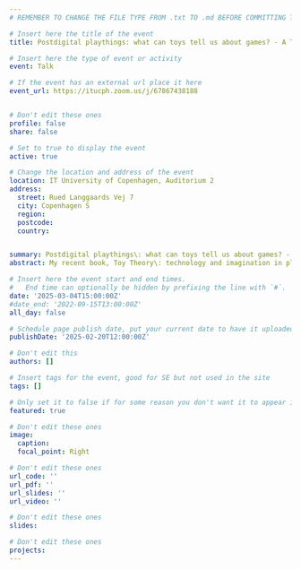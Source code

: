 ```yaml
---
# REMEMBER TO CHANGE THE FILE TYPE FROM .txt TO .md BEFORE COMMITTING THE ACTIVITY

# Insert here the title of the event
title: Postdigital playthings: what can toys tell us about games? - A Talk by Seth Giddings

# Insert here the type of event or activity
event: Talk

# If the event has an external url place it here
event_url: https://itucph.zoom.us/j/67867438188


# Don't edit these ones
profile: false
share: false

# Set to true to display the event
active: true

# Change the location and address of the event
location: IT University of Copenhagen, Auditorium 2
address: 
  street: Rued Langgaards Vej 7
  city: Copenhagen S
  region: 
  postcode: 
  country: 


summary: Postdigital playthings\: what can toys tell us about games? - A Talk by Seth Giddings
abstract: My recent book, Toy Theory\: technology and imagination in play, asks its readers to look at the development of technology from the perspective of play rather than practical or instrumental application. What if technical innovation were driven as much by experimentation, speculation, performance and hands-on ‘toying’ as by the identification and satisfaction of immediate material needs? What if technologies were toys before they were tools? For this talk I will explore the historical, material and formal relationships between toys and games – and how these relationships are remade in the era of digital games and playthings. What happens to play when the tactile handling of toys is deferred to controllers and avatars? What are the effects on imaginative play of the technical materiality of the toy, the structuring of play through game rules, and the operation of algorithms and AI? And what might be the future of virtual-actual hybrid play?

# Insert here the event start and end times.
#   End time can optionally be hidden by prefixing the line with `#`.
date: '2025-03-04T15:00:00Z'
#date_end: '2022-09-15T13:00:00Z'
all_day: false

# Schedule page publish date, put your current date to have it uploaded instanty
publishDate: '2025-02-20T12:00:00Z'

# Don't edit this
authors: []

# Insert tags for the event, good for SE but not used in the site
tags: []

# Only set it to false if for some reason you don't want it to appear in the home, but only in the archive
featured: true

# Don't edit these ones
image:
  caption: 
  focal_point: Right

# Don't edit these ones
url_code: ''
url_pdf: ''
url_slides: ''
url_video: ''

# Don't edit these ones
slides:

# Don't edit these ones
projects:
---
```

